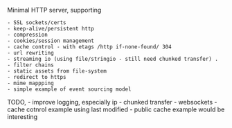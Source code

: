 
Minimal HTTP server, supporting

    - SSL sockets/certs
    - keep-alive/persistent http
    - compression
    - cookies/session management
    - cache control - with etags /http if-none-found/ 304
    - url rewriting
    - streaming io (using file/stringio - still need chunked transfer) .
    - filter chains
    - static assets from file-system
    - redirect to https
    - mime mappping
    - simple example of event sourcing model 

TODO,
    - improve logging, especially ip
    - chunked transfer
    - websockets
    - cache cotnrol example using last modified
    - public cache example would be interesting




